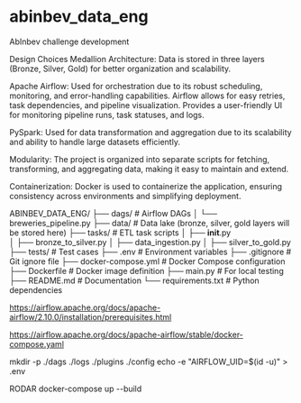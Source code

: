 # abinbev_data_eng
AbInbev challenge development


Design Choices
Medallion Architecture: Data is stored in three layers (Bronze, Silver, Gold) for better organization and scalability.

Apache Airflow: Used for orchestration due to its robust scheduling, monitoring, and error-handling capabilities. Airflow allows for easy retries, task dependencies, and pipeline visualization. Provides a user-friendly UI for monitoring pipeline runs, task statuses, and logs.

PySpark: Used for data transformation and aggregation due to its scalability and ability to handle large datasets efficiently.

Modularity: The project is organized into separate scripts for fetching, transforming, and aggregating data, making it easy to maintain and extend.

Containerization: Docker is used to containerize the application, ensuring consistency across environments and simplifying deployment.



ABINBEV_DATA_ENG/
├── dags/                  # Airflow DAGs
│   └── breweries_pipeline.py
├── data/                  # Data lake (bronze, silver, gold layers will be stored here)
├── tasks/                 # ETL task scripts
│   ├── __init__.py        
│   ├── bronze_to_silver.py
│   ├── data_ingestion.py
│   ├── silver_to_gold.py
├── tests/                 # Test cases
├── .env                   # Environment variables
├── .gitignore             # Git ignore file
├── docker-compose.yml     # Docker Compose configuration
├── Dockerfile             # Docker image definition
├── main.py                # For local testing
├── README.md              # Documentation
└── requirements.txt       # Python dependencies


https://airflow.apache.org/docs/apache-airflow/2.10.0/installation/prerequisites.html

https://airflow.apache.org/docs/apache-airflow/stable/docker-compose.yaml

mkdir -p ./dags ./logs ./plugins ./config
echo -e "AIRFLOW_UID=$(id -u)" > .env


RODAR
docker-compose up --build